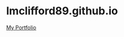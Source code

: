 # lmclifford89.github.io

<a href="https://lmclifford89.github.io/" target="_blank">My Portfolio</a>
